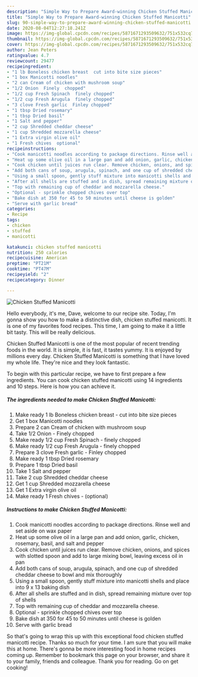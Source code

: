 ```yaml
---
description: "Simple Way to Prepare Award-winning Chicken Stuffed Manicotti"
title: "Simple Way to Prepare Award-winning Chicken Stuffed Manicotti"
slug: 90-simple-way-to-prepare-award-winning-chicken-stuffed-manicotti
date: 2020-08-04T12:27:18.241Z
image: https://img-global.cpcdn.com/recipes/5871671293509632/751x532cq70/chicken-stuffed-manicotti-recipe-main-photo.jpg
thumbnail: https://img-global.cpcdn.com/recipes/5871671293509632/751x532cq70/chicken-stuffed-manicotti-recipe-main-photo.jpg
cover: https://img-global.cpcdn.com/recipes/5871671293509632/751x532cq70/chicken-stuffed-manicotti-recipe-main-photo.jpg
author: Jean Peters
ratingvalue: 4.7
reviewcount: 29477
recipeingredient:
- "1 lb Boneless chicken breast  cut into bite size pieces"
- "1 box Manicotti noodles"
- "2 can Cream of chicken with mushroom soup"
- "1/2 Onion  Finely  chopped"
- "1/2 cup Fresh Spinach  finely chopped"
- "1/2 cup Fresh Arugula  finely chopped"
- "3 clove Fresh garlic  Finley chopped"
- "1 tbsp Dried rosemary"
- "1 tbsp Dried basil"
- "1 Salt and pepper"
- "2 cup Shredded cheddar cheese"
- "1 cup Shredded mozzarella cheese"
- "1 Extra virgin olive oil"
- "1 Fresh chives  optional"
recipeinstructions:
- "Cook manicotti noodles according to package directions. Rinse well and set aside on wax paper"
- "Heat up some olive oil in a large pan and add onion, garlic, chicken, rosemary, basil, and salt and pepper"
- "Cook chicken until juices run clear. Remove chicken, onions, and spices with slotted spoon and add to large mixing bowl, leaving excess oil in pan"
- "Add both cans of soup, arugula, spinach, and one cup of shredded cheddar cheese to bowl and mix thoroughly"
- "Using a small spoon, gently stuff mixture into manicotti shells and place into 9 x 13 baking dish"
- "After all shells are stuffed and in dish, spread remaining mixture over top of shells"
- "Top with remaining cup of cheddar and mozzarella cheese."
- "Optional - sprinkle chopped chives over top"
- "Bake dish at 350 for 45 to 50 minutes until cheese is golden"
- "Serve with garlic bread"
categories:
- Recipe
tags:
- chicken
- stuffed
- manicotti

katakunci: chicken stuffed manicotti 
nutrition: 250 calories
recipecuisine: American
preptime: "PT21M"
cooktime: "PT47M"
recipeyield: "2"
recipecategory: Dinner

---
```



![Chicken Stuffed Manicotti](https://img-global.cpcdn.com/recipes/5871671293509632/751x532cq70/chicken-stuffed-manicotti-recipe-main-photo.jpg)

Hello everybody, it's me, Dave, welcome to our recipe site. Today, I'm gonna show you how to make a distinctive dish, chicken stuffed manicotti. It is one of my favorites food recipes. This time, I am going to make it a little bit tasty. This will be really delicious.



Chicken Stuffed Manicotti is one of the most popular of recent trending foods in the world. It is simple, it is fast, it tastes yummy. It is enjoyed by millions every day. Chicken Stuffed Manicotti is something that I have loved my whole life. They're nice and they look fantastic.


To begin with this particular recipe, we have to first prepare a few ingredients. You can cook chicken stuffed manicotti using 14 ingredients and 10 steps. Here is how you can achieve it.

<!--inarticleads1-->

##### The ingredients needed to make Chicken Stuffed Manicotti:

1. Make ready 1 lb Boneless chicken breast - cut into bite size pieces
1. Get 1 box Manicotti noodles
1. Prepare 2 can Cream of chicken with mushroom soup
1. Take 1/2 Onion - Finely  chopped
1. Make ready 1/2 cup Fresh Spinach - finely chopped
1. Make ready 1/2 cup Fresh Arugula - finely chopped
1. Prepare 3 clove Fresh garlic - Finley chopped
1. Make ready 1 tbsp Dried rosemary
1. Prepare 1 tbsp Dried basil
1. Take 1 Salt and pepper
1. Take 2 cup Shredded cheddar cheese
1. Get 1 cup Shredded mozzarella cheese
1. Get 1 Extra virgin olive oil
1. Make ready 1 Fresh chives - (optional)




<!--inarticleads2-->

##### Instructions to make Chicken Stuffed Manicotti:

1. Cook manicotti noodles according to package directions. Rinse well and set aside on wax paper
1. Heat up some olive oil in a large pan and add onion, garlic, chicken, rosemary, basil, and salt and pepper
1. Cook chicken until juices run clear. Remove chicken, onions, and spices with slotted spoon and add to large mixing bowl, leaving excess oil in pan
1. Add both cans of soup, arugula, spinach, and one cup of shredded cheddar cheese to bowl and mix thoroughly
1. Using a small spoon, gently stuff mixture into manicotti shells and place into 9 x 13 baking dish
1. After all shells are stuffed and in dish, spread remaining mixture over top of shells
1. Top with remaining cup of cheddar and mozzarella cheese.
1. Optional - sprinkle chopped chives over top
1. Bake dish at 350 for 45 to 50 minutes until cheese is golden
1. Serve with garlic bread




So that's going to wrap this up with this exceptional food chicken stuffed manicotti recipe. Thanks so much for your time. I am sure that you will make this at home. There's gonna be more interesting food in home recipes coming up. Remember to bookmark this page on your browser, and share it to your family, friends and colleague. Thank you for reading. Go on get cooking!
